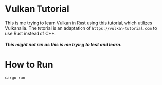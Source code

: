 # Vulkan Tutorial

This is me trying to learn Vulkan in Rust using [this tutorial](https://kylemayes.github.io/vulkanalia/), which utilizes Vulkanalia. The tutorial is an adaptation of `https://vulkan-tutorial.com` to use Rust instead of C++.

##### This might not run as this is me trying to test and learn.

# How to Run
```
cargo run
```
